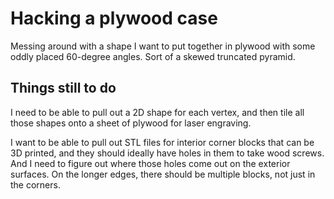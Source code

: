 Hacking a plywood case
====

Messing around with a shape I want to put together in plywood with some
oddly placed 60-degree angles. Sort of a skewed truncated pyramid.

Things still to do
----

I need to be able to pull out a 2D shape for each vertex, and then tile
all those shapes onto a sheet of plywood for laser engraving.

I want to be able to pull out STL files for interior corner blocks that
can be 3D printed, and they should ideally have holes in them to take
wood screws. And I need to figure out where those holes come out on the
exterior surfaces. On the longer edges, there should be multiple blocks,
not just in the corners.